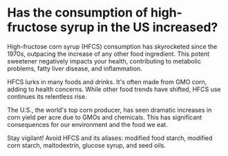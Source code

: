 # Has the consumption of high-fructose syrup in the US increased?

High-fructose corn syrup (HFCS) consumption has skyrocketed since the 1970s, outpacing the increase of any other food ingredient. This potent sweetener negatively impacts your health, contributing to metabolic problems, fatty liver disease, and inflammation.

HFCS lurks in many foods and drinks. It's often made from GMO corn, adding to health concerns. While other food trends have shifted, HFCS use continues its relentless rise.

The U.S., the world's top corn producer, has seen dramatic increases in corn yield per acre due to GMOs and chemicals. This has significant consequences for our environment and the food we eat.

Stay vigilant! Avoid HFCS and its aliases: modified food starch, modified corn starch, maltodextrin, glucose syrup, and seed oils.